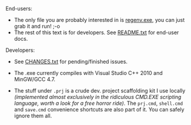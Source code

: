 End-users:

* The only file you are probably interested in is [regenv.exe](https://github.com/lunakid/regenv/raw/master/test/vc/regenv.exe),
you can just grab it and run! ;-o
* The rest of this text is for developers. See [README.txt](README.txt) for end-user docs.


Developers:

* See [CHANGES.txt](CHANGES.txt) for pending/finished issues.

* The .exe currently compiles with Visual Studio C++ 2010 and MinGW/GCC 4.7.

* The stuff under `.prj` is a crude dev. project scaffolding kit I use locally _(implemented almost exclusively in the ridiculous
  CMD.EXE scripting language, worth a look for a free horror ride)_.
  The `prj.cmd`, `shell.cmd` and `save.cmd` convenience shortcuts are also part of it.
  You can safely ignore them all.

